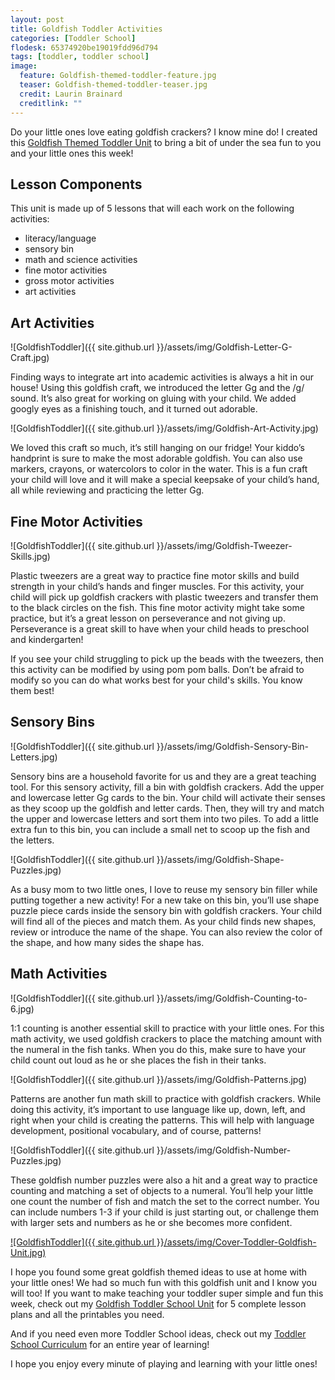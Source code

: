 ```yaml
---
layout: post
title: Goldfish Toddler Activities
categories: [Toddler School]
flodesk: 65374920be19019fdd96d794
tags: [toddler, toddler school]
image:
  feature: Goldfish-themed-toddler-feature.jpg
  teaser: Goldfish-themed-toddler-teaser.jpg
  credit: Laurin Brainard
  creditlink: ""
---
```

Do your little ones love eating goldfish crackers? I know mine do! I created this [Goldfish Themed Toddler Unit](https://www.teacherspayteachers.com/Product/Toddler-Activities-Lesson-Plans-Goldfish-Homeschool-Preschool-Letter-G-4722226?) to bring a bit of under the sea fun to you and your little ones this week!

## Lesson Components 

This unit is made up of 5 lessons that will each work on the following activities:
- literacy/language 
- sensory bin 
- math and science activities
- fine motor activities
- gross motor activities 
- art activities

## Art Activities 

![GoldfishToddler]({{ site.github.url }}/assets/img/Goldfish-Letter-G-Craft.jpg)

Finding ways to integrate art into academic activities is always a hit in our house! Using this goldfish craft, we introduced the letter Gg and the /g/ sound. It’s also great for working on gluing with your child. We added googly eyes as a finishing touch, and it turned out adorable. 

![GoldfishToddler]({{ site.github.url }}/assets/img/Goldfish-Art-Activity.jpg)

We loved this craft so much, it’s still hanging on our fridge! Your kiddo’s handprint is sure to make the most adorable goldfish. You can also use markers, crayons, or watercolors to color in the water. This is a fun craft your child will love and it will make a special keepsake of your child’s hand, all while reviewing and practicing the letter Gg. 

## Fine Motor Activities 

![GoldfishToddler]({{ site.github.url }}/assets/img/Goldfish-Tweezer-Skills.jpg)

Plastic tweezers are a great way to practice fine motor skills and build strength in your child’s hands and finger muscles. For this activity, your child will pick up goldfish crackers with plastic tweezers and transfer them to the black circles on the fish. This fine motor activity might take some practice, but it’s a great lesson on perseverance and not giving up. Perseverance is a great skill to have when your child heads to preschool and kindergarten!

If you see your child struggling to pick up the beads with the tweezers, then this activity can be modified by using pom pom balls. Don’t be afraid to modify so you can do what works best for your child's skills. You know them best! 

## Sensory Bins 

![GoldfishToddler]({{ site.github.url }}/assets/img/Goldfish-Sensory-Bin-Letters.jpg)

Sensory bins are a household favorite for us and they are a great teaching tool.  For this sensory activity, fill a bin with goldfish crackers. Add the upper and lowercase letter Gg cards to the bin. Your child will activate their senses as they scoop up the goldfish and letter cards. Then, they will try and match the upper and lowercase letters and sort them into two piles. To add a little extra fun to this bin, you can include a small net to scoop up the fish and the letters. 

![GoldfishToddler]({{ site.github.url }}/assets/img/Goldfish-Shape-Puzzles.jpg)

As a busy mom to two little ones, I love to reuse my sensory bin filler while putting together a new activity! For a new take on this bin, you’ll use shape puzzle piece cards inside the sensory bin with goldfish crackers. Your child will find all of the pieces and match them. As your child finds new shapes, review or introduce the name of the shape. You can also review the color of the shape, and how many sides the shape has. 

## Math Activities

![GoldfishToddler]({{ site.github.url }}/assets/img/Goldfish-Counting-to-6.jpg)

1:1 counting is another essential skill to practice with your little ones. For this math activity, we used goldfish crackers to place the matching amount with the numeral in the fish tanks. When you do this, make sure to have your child count out loud as he or she places the fish in their tanks. 
 
![GoldfishToddler]({{ site.github.url }}/assets/img/Goldfish-Patterns.jpg)

Patterns are another fun math skill to practice with goldfish crackers. While doing this activity, it’s important to use language like up, down, left, and right when your child is creating the patterns. This will help with language development, positional vocabulary, and of course, patterns! 

![GoldfishToddler]({{ site.github.url }}/assets/img/Goldfish-Number-Puzzles.jpg)

These goldfish number puzzles were also a hit and a great way to practice counting and matching a set of objects to a numeral. You’ll help your little one count the number of fish and match the set to the correct number. You can include numbers 1-3 if your child is just starting out, or challenge them with larger sets and numbers as he or she becomes more confident. 

[![GoldfishToddler]({{ site.github.url }}/assets/img/Cover-Toddler-Goldfish-Unit.jpg)](https://www.teacherspayteachers.com/Product/Toddler-Activities-Lesson-Plans-Goldfish-Homeschool-Preschool-Letter-G-4722226?st=37d4201800545be553a7803fd5cc2083&utm_source=PB%20Blog&utm_campaign=Goldfish%20Toddler%20School%20Image%20Cover)

I hope you found some great goldfish themed ideas to use at home with your little ones! We had so much fun with this goldfish unit and I know you will too! If you want to make teaching your toddler super simple and fun this week, check out my [Goldfish Toddler School Unit](https://www.teacherspayteachers.com/Product/Toddler-Activities-Lesson-Plans-Goldfish-Homeschool-Preschool-Letter-G-4722226) for 5 complete lesson plans and all the printables you need. 

And if you need even more Toddler School ideas, check out my [Toddler School Curriculum](https://www.teacherspayteachers.com/Product/Toddler-Activities-Lesson-Plans-Tot-School-Curriculum-Homeschool-Preschool-4296281?utm_source=PB%20Blog&utm_campaign=Toddler%20Bundle%20Upsell) for an entire year of learning!

I hope you enjoy every minute of playing and learning with your little ones! 